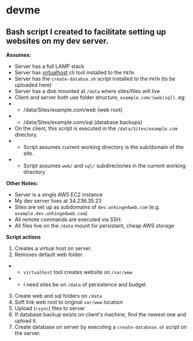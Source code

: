 # devme

## Bash script I created to facilitate setting up websites on my dev server.

**Assumes:**
* Server has a full LAMP stack
* Server has [virtualhost](https://github.com/RoverWire/virtualhost) cli tool installed to the `PATH`.
* Server has the `create-databse.sh` script installed to the `PATH` (to be uploaded here)
* Server has a disk mounted at `/data` where sites/files will live
* Client and server both use folder structure, `example.com/(web|sql)`. eg:
* * /data/Sites/example.com/web (web root)
* * /data/Sites/example.com/sql (database backups)
* On the client, this script is executed in the `/data/Sites/example.com` directory.
* * Script assumes current working directory is the sub/domain of the site.
* * Script assumes `web/` and `sql/` subdirectories in the current working directory

**Other Notes:**
* Server is a single AWS EC2 instance
* My dev server lives at 34.236.35.23
* Sites are set up as subdomains of `dev.unhingedweb.com` (e.g. `example.dev.unhingedweb.com`)
* All remote commands are executed via SSH.
* All files live on the `/data` mount for persistant, cheap AWS storage

**Script actions**

1. Creates a virtual host on server.
2. Removes default web folder. 
* * `virtualhost` tool creates website on `/var/www`
* * I need sites be on `/data` of persistence and budget
3. Create web and sql folders on `/data`
4. Soft link web root to original `var/www` location 
5. Upload (`rsync`) files to server
6. If database backup exists on client's machine, find the newest one and upload it.
7. Create database on server by executing a `create-database.sh` script on the server.
